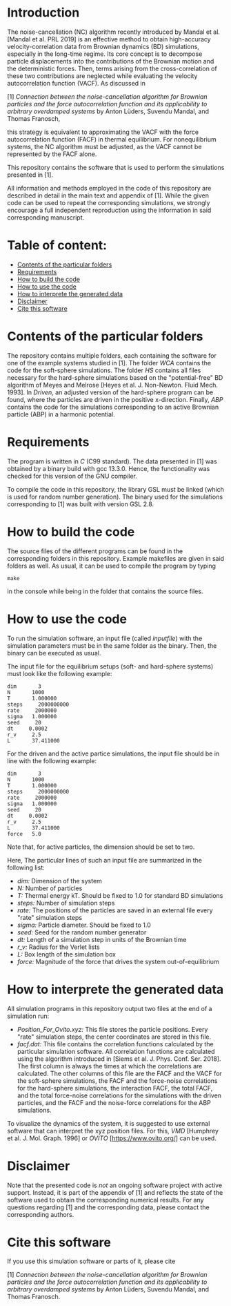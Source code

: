 # Introduction

The noise-cancellation (NC) algorithm recently introduced by Mandal et al. [Mandal et al. PRL 2019] is an effective method to obtain high-accuracy velocity-correlation data from Brownian dynamics (BD) simulations, especially in the long-time regime. Its core concept is to decompose particle displacements into the contributions of the Brownian motion and the deterministic forces. Then, terms arising from the cross-correlation of these two contributions are neglected while evaluating the velocity autocorrelation function (VACF). As discussed in  

[1] *Connection between the noise-cancellation algorithm for Brownian particles and the force autocorrelation function and its applicability to arbitrary overdamped systems* by Anton Lüders, Suvendu Mandal, and Thomas Franosch,

this strategy is equivalent to approximating the VACF with the force autocorrelation function (FACF) in thermal equilibrium. For nonequilibrium systems, the NC algorithm must be adjusted, as the VACF cannot be represented by the FACF alone. 

This repository contains the software that is used to perform the simulations presented in [1].

All information and methods employed in the code of this repository are described in detail in the main text and appendix of [1]. While the given code can be used to repeat the corresponding simulations, we strongly encourage a full independent reproduction using the information in said corresponding manuscript.  

# Table of content:
 - [Contents of the particular folders](#Contents)
 - [Requirements](#Requirements)
 - [How to build the code](#Build)
 - [How to use the code](#Use)
 - [How to interprete the generated data](#Data)
 - [Disclaimer](#Disclaimer)
 - [Cite this software](#Cite)

 <a id="Contents"></a>
# Contents of the particular folders

The repository contains multiple folders, each containing the software for one of the example systems studied in [1]. The folder *WCA* contains the code for the soft-sphere simulations. The folder *HS* contains all files necessary for the hard-sphere simulations based on the "potential-free" BD algorithm of Meyes and Melrose [Heyes et al. J. Non-Newton. Fluid Mech. 1993]. In *Driven*, an adjusted version of the hard-sphere program can be found, where the particles are driven in the positive x-direction. Finally, *ABP* contains the code for the simulations corresponding to an active Brownian particle (ABP) in a harmonic potential.
 
 <a id="Requirements"></a>
# Requirements

The program is written in *C* (C99 standard). The data presented in [1] was obtained by a binary build with gcc 13.3.0. Hence, the functionality was checked for this version of the GNU compiler. 

To compile the code in this repository, the library GSL must be linked (which is used for random number generation). The binary used for the simulations corresponding to [1] was built with version GSL 2.8.

 <a id="Build"></a>
# How to build the code

The source files of the different programs can be found in the corresponding folders in this repository. Example makefiles are given in said folders as well. As usual, it can be used to compile the program by typing 

``
make
``

in the console while being in the folder that contains the source files. 
 
 <a id="Use"></a>
# How to use the code

To run the simulation software, an input file (called *inputfile*) with the simulation parameters must be in the same folder as the binary. Then, the binary can be executed as usual.

The input file for the equilibrium setups (soft- and hard-sphere systems) must look like the following example:

```
dim       3
N       1000
T       1.000000
steps     2000000000
rate     2000000
sigma   1.000000
seed     20
dt     0.0002
r_v     2.5
L       37.411000
```

For the driven and the active partice simulations, the input file should be in line with the following example:

```
dim       3
N       1000
T       1.000000
steps     2000000000
rate     2000000
sigma   1.000000
seed     20
dt     0.0002
r_v     2.5
L       37.411000
force   5.0
```
Note that, for active particles, the dimension should be set to two.

Here, The particular lines of such an input file are summarized in the following list:

- *dim:* Dimension of the system
- *N:* Number of particles
- *T:* Thermal energy kT. Should be fixed to 1.0 for standard BD simulations
- *steps:* Number of simulation steps
- *rate:* The positions of the particles are saved in an external file every "rate" simulation steps
- *sigma:* Particle diameter. Should be fixed to 1.0
- *seed:* Seed for the random number generator
- *dt:* Length of a simulation step in units of the Brownian time
- *r_v:* Radius for the Verlet lists
- *L:* Box length of the simulation box
- *force:* Magnitude of the force that drives the system out-of-equilibrium

 <a id="Data"></a>
# How to interprete the generated data

All simulation programs in this repository output two files at the end of a simulation run:

- *Position_For_Ovito.xyz:* This file stores the particle positions. Every "rate" simulation steps, the center coordinates are stored in this file.
- *facf.dat:* This file contains the correlation functions calculated by the particular simulation software. All correlation functions are calculated using the algorithm introduced in [Siems et al. J. Phys. Conf. Ser. 2018]. The first column is always the times at which the correlations are calculated. The other columns of this file are the FACF and the VACF for the soft-sphere simulations, the FACF and the force-noise correlations for the hard-sphere simulations, the interaction FACF, the total FACF, and the total force-noise correlations for the simulations with the driven particles, and the FACF and the noise-force correlations for the ABP simulations.

To visualize the dynamics of the system, it is suggested to use external software that can interpret the xyz position files. For this, *VMD* [Humphrey et al. J. Mol. Graph. 1996] or *OVITO* [https://www.ovito.org/] can be used.

 <a id="Disclaimer"></a>
# Disclaimer

Note that the presented code is *not* an ongoing software project with active support. Instead, it is part of the appendix of [1] and reflects the state of the software used to obtain the corresponding numerical results. For any questions regarding [1] and the corresponding data, please contact the corresponding authors.

 <a id="Cite"></a>
# Cite this software

If you use this simulation software or parts of it, please cite

[1] *Connection between the noise-cancellation algorithm for Brownian particles and the force autocorrelation function and its applicability to arbitrary overdamped systems* by Anton Lüders, Suvendu Mandal, and Thomas Franosch.
